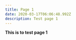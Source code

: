 ```yaml
---
title: Page 1
date: 2020-03-17T06:06:48.992Z
description: Test page 1
---
```

**This is to test page 1**